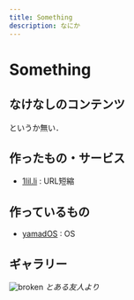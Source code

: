 ```yaml
---
title: Something
description: なにか
---
```


# Something

## なけなしのコンテンツ

というか無い．

## 作ったもの・サービス

- [1lil.li](https://1lil.li/s/) : URL短縮

## 作っているもの

- [yamadOS](https://github.com/yamader/os) : OS

## ギャラリー

![broken](/assets/img/broken.jpg)
*とある友人より*
